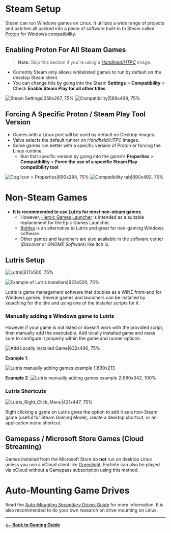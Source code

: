 <!-- ANCHOR: METADATA -->
<!--{"url_discourse": "https://universal-blue.discourse.group/docs?topic=2656", "fetched_at": "2024-09-03 16:43:09.533219+00:00"}-->
<!-- ANCHOR_END: METADATA -->

# **Steam Setup**

Steam can run Windows games on Linux.  It utilizes a wide range of projects and patches all packed into a piece of software built-in to Steam called [Proton](https://github.com/ValveSoftware/Proton) for Windows compatibility.

## Enabling Proton For All Steam Games

>**Note**: Skip this section if you're using a [*Handheld/HTPC*](https://universal-blue.discourse.group/docs?topic=37) image.

* Currently Steam only allows whitelisted games to run by default on the desktop Steam client.
* You can change this by going into the Steam **Settings** > **Compatibility** > Check **Enable Steam Play for all other titles**


![Steam Settings|256x267, 75%](https://universal-blue.discourse.group/uploads/short-url/nXBb6Smr17lMnyV3TH1ePxvYVuA.png)
![Compatibility|589x499, 75%](https://universal-blue.discourse.group/uploads/short-url/IixmUZBAH8wiG0DRssksO0khXF.png)

## Forcing A Specific Proton / Steam Play Tool Version

* Games with a Linux port will be used by default on Desktop images.
* Valve selects the default runner on *Handheld/HTPC* images.
* Some games run better with a specific version of Proton or forcing the Linux runtime.
    * Run that specific version by going into the game's **Properties** > **Compatibility** > **Force the use of a specific Steam Play compatibility tool**

![Cog Icon > Properties|690x284, 75%](https://universal-blue.discourse.group/uploads/short-url/zo1TyrRxr8Fu48ACJg34pWKvF7P.png)
![Compatibility tab|690x492, 75%](https://universal-blue.discourse.group/uploads/short-url/iiTx9285kbPupqLDGX4ak4RIvdm.png)

# **Non-Steam Games**

* **It is recommended to use [Lutris](https://lutris.net/games?q=&ordering=-popularity&paginate_by=100) for _most_ non-steam games**.
  * However, [Heroic Games Launcher](https://heroicgameslauncher.com) is intended as a suitable replacement for the Epic Games Launcher.
  * [Bottles](https://usebottles.com/) is an alternative to Lutris and great for non-gaming Windows software.
  * Other games and launchers are also available in the software center (_Discover_ or _GNOME Software_) like itch.io.

## Lutris Setup
![Lutris|617x500, 75%](https://universal-blue.discourse.group/uploads/short-url/3s2iqYP1Q1ZeCpMaQapqhG4gR1V.png)

![Example of Lutris installers|623x500, 75%](https://universal-blue.discourse.group/uploads/short-url/1WR6qGSLGJ0oRkdwvCFwhCZllq0.png)

Lutris is game management software that doubles as a WINE front-end for Windows games.  Several games and launchers can be installed by searching for the title and using one of the installer scripts for it.

### Manually adding a Windows game to Lutris

However if your game is not listed or doesn't work with the provided script, then manually add the executable.  Add locally installed game and make sure to configure it properly within the game and runner options.



![Add Locally Installed Game|632x496, 75%](https://universal-blue.discourse.group/uploads/short-url/9NC0GjEllRMgpuaLmB2d5pcihgz.png)

**Example 1**:

![Lutris manually adding games example 1|690x213](https://universal-blue.discourse.group/uploads/short-url/mSFhMjx6yr4zsvPdCbUT7dyUYzu.png)


**Example 2**:
![Lutris manually adding games example 2|690x342, 100%](https://universal-blue.discourse.group/uploads/short-url/yszYNbYIAwCw4otGldSK6C29Jus.png)

### Lutris Shortcuts

![Lutris_Right_Click_Menu|421x447, 75%](https://universal-blue.discourse.group/uploads/short-url/qvbF55nS5md6nMp7L5w0V97EBLR.png)

Right clicking a game on Lutris gives the option to add it as a non-Steam game (useful for Steam Gaming Mode), create a desktop shortcut, or an application menu shortcut.

## Gamepass / Microsoft Store Games (Cloud Streaming)

Games installed from the Microsoft Store do **not** run on desktop Linux unless you use a xCloud client like [Greenlight](https://github.com/unknownskl/greenlight).  Fortnite can also be played via xCloud without a Gamepass subscription using this method.

# Auto-Mounting Game Drives

Read the [Auto-Mounting Secondary Drives Guide](https://ublue-os.github.io/bazzite/Advanced/Auto-Mounting_Secondary_Drives/) for more information.  It is also recommended to do your own research on drive mounting on Linux.

<hr>

[**<-- Back to Gaming Guide**](https://universal-blue.discourse.group/docs?topic=31)

